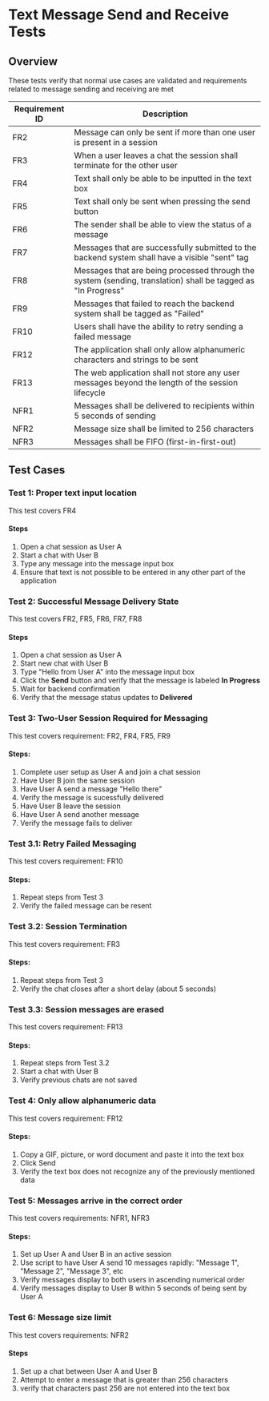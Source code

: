 # Text Message Send and Receive Tests

## Overview
These tests verify that normal use cases are validated and requirements related to message sending and receiving are met

| Requirement ID | Description                                                                                                                                              |
|----------------|----------------------------------------------------------------------------------------------------------------------------------------------------------|
| FR2            | Message can only be sent if more than one user is present in a session                                                                                  |
| FR3           | When a user leaves a chat the session shall terminate for the other user                                                                                |
| FR4 | Text shall only be able to be inputted in the text box |
| FR5 | Text shall only be sent when pressing the send button|
| FR6            | The sender shall be able to view the status of a message                                                                                                 |
| FR7            | Messages that are successfully submitted to the backend system shall have a visible "sent" tag                                                           |
| FR8            | Messages that are being processed through the system (sending, translation) shall be tagged as "In Progress"                                             |
| FR9 | Messages that failed to reach the backend system shall be tagged as "Failed" |
| FR10 | Users shall have the ability to retry sending a failed message| 
| FR12 | The application shall only allow alphanumeric characters and strings to be sent |
| FR13​ |   The web application shall not store any user messages beyond the length of the session lifecycle |
| NFR1           | Messages shall be delivered to recipients within 5 seconds of sending                                                                                   |
| NFR2| Message size shall be limited to 256 characters |
| NFR3           | Messages shall be FIFO (first-in-first-out)                                                                                                             |

## Test Cases

### Test 1: Proper text input location
This test covers FR4

#### Steps

1. Open a chat session as User A
2. Start a chat with User B
3. Type any message into the message input box  
4. Ensure that text is not possible to be entered in any other part of the application

### Test 2: Successful Message Delivery State
This test covers FR2, FR5, FR6, FR7, FR8

#### Steps

1. Open a chat session as User A
2. Start new chat with User B
3. Type "Hello from User A" into the message input box  
4. Click the **Send** button and verify that the message is labeled **In Progress**  
5. Wait for backend confirmation  
6. Verify that the message status updates to **Delivered**

### Test 3: Two-User Session Required for Messaging
This test covers requirement: FR2, FR4, FR5, FR9

#### Steps:
1. Complete user setup as User A and join a chat session
2. Have User B join the same session
3. Have User A send a message "Hello there"
4. Verify the message is sucessfully delivered
5. Have User B leave the session
6. Have User A send another message
7. Verify the message fails to deliver

### Test 3.1: Retry Failed Messaging
This test covers requirement: FR10

#### Steps:
1. Repeat steps from Test 3
2. Verify the failed message can be resent

### Test 3.2: Session Termination
This test covers requirement: FR3

#### Steps:
1. Repeat steps from Test 3
2. Verify the chat closes after a short delay (about 5 seconds)

### Test 3.3: Session messages are erased
This test covers requirement: FR13

#### Steps:
1. Repeat steps from Test 3.2
2. Start a chat with User B
3. Verify previous chats are not saved


### Test 4: Only allow alphanumeric data
 This test covers requirement: FR12
#### Steps:
1. Copy a GIF, picture, or word document and paste it into the text box
2. Click Send
3. Verify the text box does not recognize any of the previously mentioned data

### Test 5: Messages arrive in the correct order
This test covers requirements: NFR1, NFR3

#### Steps:
1. Set up User A and User B in an active session
2. Use script to have User A send 10 messages rapidly: "Message 1", "Message 2", "Message 3", etc
3. Verify messages display to both users in ascending numerical order
4. Verify messages display to User B within 5 seconds of being sent by User A

### Test 6: Message size limit
This test covers requirements: NFR2

#### Steps
1. Set up a chat between User A and User B
2. Attempt to enter a message that is greater than 256 characters
3. verify that characters past 256 are not entered into the text box
   
